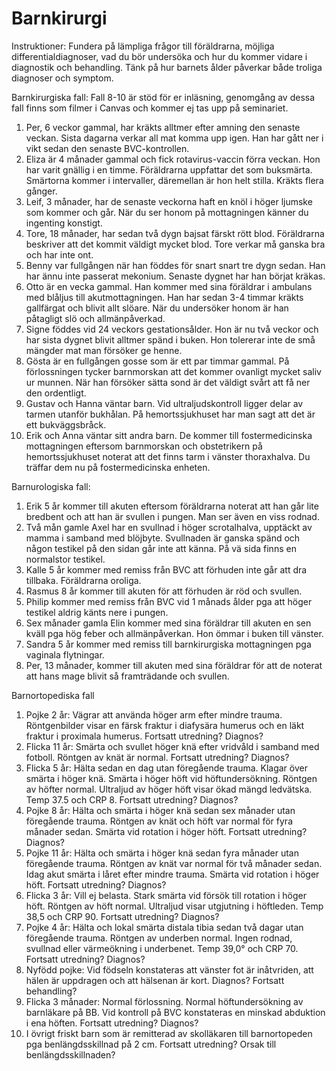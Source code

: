 # Barnkirurgi
Instruktioner: Fundera på lämpliga frågor till föräldrarna, möjliga differentialdiagnoser, vad du bör undersöka och hur du kommer vidare i diagnostik och behandling. Tänk på hur barnets ålder påverkar både troliga diagnoser och symptom. 

Barnkirurgiska fall: Fall 8-10 är stöd för er inläsning, genomgång av dessa fall finns som filmer i Canvas och kommer ej tas upp på seminariet.
1. Per, 6 veckor gammal, har kräkts alltmer efter amning den senaste veckan. Sista dagarna verkar all mat komma upp igen. Han har gått ner i vikt sedan den senaste BVC-kontrollen. 
2. Eliza är 4 månader gammal och fick rotavirus-vaccin förra veckan. Hon har varit gnällig i en timme. Föräldrarna uppfattar det som buksmärta. Smärtorna kommer i intervaller, däremellan är hon helt stilla. Kräkts flera gånger. 
3. Leif, 3 månader, har de senaste veckorna haft en knöl i höger ljumske som kommer och går. När du ser honom på mottagningen känner du ingenting konstigt. 
4. Tore, 18 månader, har sedan två dygn bajsat färskt rött blod. Föräldrarna beskriver att det kommit väldigt mycket blod. Tore verkar må ganska bra och har inte ont. 
5. Benny var fullgången när han föddes för snart snart tre dygn sedan. Han har ännu inte passerat mekonium. Senaste dygnet har han börjat kräkas. 
6. Otto är en vecka gammal. Han kommer med sina föräldrar i ambulans med blåljus till akutmottagningen. Han har sedan 3-4 timmar kräkts gallfärgat och blivit allt slöare. När du undersöker honom är han påtagligt slö och allmänpåverkad. 
7. Signe föddes vid 24 veckors gestationsålder. Hon är nu två veckor och har sista dygnet blivit alltmer spänd i buken. Hon tolererar inte de små mängder mat man försöker ge henne. 
8. Gösta är en fullgången gosse som är ett par timmar gammal. På förlossningen tycker barnmorskan att det kommer ovanligt mycket saliv ur munnen. När han försöker sätta sond är det väldigt svårt att få ner den ordentligt.
9. Gustav och Hanna väntar barn. Vid ultraljudskontroll ligger delar av tarmen utanför bukhålan. På hemortssjukhuset har man sagt att det är ett bukväggsbråck.
10.  Erik och Anna väntar sitt andra barn. De kommer till fostermedicinska mottagningen eftersom barnmorskan och obstetrikern på hemortssjukhuset noterat att det finns tarm i vänster thoraxhalva. Du träffar dem nu på fostermedicinska enheten.

Barnurologiska fall: 
1. Erik 5 år kommer till akuten eftersom föräldrarna noterat att han går lite bredbent och att han är svullen i pungen. Man ser även en viss rodnad. 
2. Två mån gamle Axel har en svullnad i höger scrotalhalva, upptäckt av mamma i samband med blöjbyte. Svullnaden är ganska spänd och någon testikel på den sidan går inte att känna. På vä sida finns en normalstor testikel. 
3. Kalle 5 år kommer med remiss från BVC att förhuden inte går att dra tillbaka. Föräldrarna oroliga. 
4. Rasmus 8 år kommer till akuten för att förhuden är röd och svullen. 
5. Philip kommer med remiss från BVC vid 1 månads ålder pga att höger testikel aldrig känts nere i pungen. 
6. Sex månader gamla Elin kommer med sina föräldrar till akuten en sen kväll pga hög feber och allmänpåverkan. Hon ömmar i buken till vänster. 
7. Sandra 5 år kommer med remiss till barnkirurgiska mottagningen pga vaginala flytningar. 
8. Per, 13 månader, kommer till akuten med sina föräldrar för att de noterat att hans mage blivit så framträdande och svullen. 

Barnortopediska fall 
1. Pojke 2 år: Vägrar att använda höger arm efter mindre trauma. Röntgenbilder visar en färsk fraktur i diafysära humerus och en läkt fraktur i proximala humerus. Fortsatt utredning? Diagnos? 
2. Flicka 11 år: Smärta och svullet höger knä efter vridvåld i samband med fotboll. Röntgen av knät är normal. Fortsatt utredning? Diagnos? 
3. Flicka 5 år: Hälta sedan en dag utan föregående trauma. Klagar över smärta i höger knä. Smärta i höger höft vid höftundersökning. Röntgen av höfter normal. Ultraljud av höger höft visar ökad mängd ledvätska. Temp 37.5 och CRP 8. Fortsatt utredning? Diagnos? 
4. Pojke 8 år: Hälta och smärta i höger knä sedan sex månader utan föregående trauma. Röntgen av knät och höft var normal för fyra månader sedan. Smärta vid rotation i höger höft. Fortsatt utredning? Diagnos?
5. Pojke 11 år: Hälta och smärta i höger knä sedan fyra månader utan föregående trauma. Röntgen av knät var normal för två månader sedan. Idag akut smärta i låret efter mindre trauma. Smärta vid rotation i höger höft. Fortsatt utredning? Diagnos?
6. Flicka 3 år: Vill ej belasta. Stark smärta vid försök till rotation i höger höft. Röntgen av höft normal. Ultraljud visar utgjutning i höftleden. Temp 38,5 och CRP 90. Fortsatt utredning? Diagnos? 
7. Pojke 4 år: Hälta och lokal smärta distala tibia sedan två dagar utan föregående trauma. Röntgen av underben normal. Ingen rodnad, svullnad eller värmeökning i underbenet. Temp 39,0° och CRP 70. Fortsatt utredning? Diagnos? 
8. Nyfödd pojke: Vid födseln konstateras att vänster fot är inåtvriden, att hälen är uppdragen och att hälsenan är kort. Diagnos? Fortsatt behandling? 
9. Flicka 3 månader: Normal förlossning. Normal höftundersökning av barnläkare på BB. Vid kontroll på BVC konstateras en minskad abduktion i ena höften. Fortsatt utredning? Diagnos? 
10. I övrigt friskt barn som är remitterad av skolläkaren till barnortopeden pga benlängdsskillnad på 2 cm. Fortsatt utredning? Orsak till benlängdsskillnaden?  
